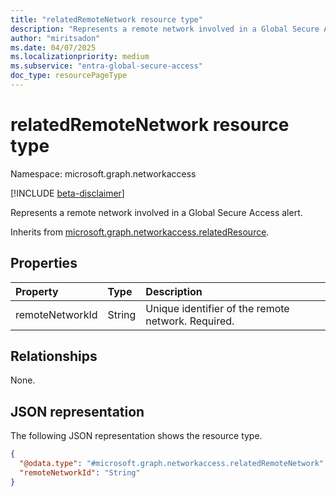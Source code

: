 ```yaml
---
title: "relatedRemoteNetwork resource type"
description: "Represents a remote network involved in a Global Secure Access alert."
author: "miritsadon"
ms.date: 04/07/2025
ms.localizationpriority: medium
ms.subservice: "entra-global-secure-access"
doc_type: resourcePageType
---
```


# relatedRemoteNetwork resource type

Namespace: microsoft.graph.networkaccess

[!INCLUDE [beta-disclaimer](../../includes/beta-disclaimer.md)]

Represents a remote network involved in a Global Secure Access alert.

Inherits from [microsoft.graph.networkaccess.relatedResource](../resources/networkaccess-relatedresource.md).

## Properties
|Property|Type|Description|
|:---|:---|:---|
|remoteNetworkId|String|Unique identifier of the remote network. Required.|

## Relationships
None.

## JSON representation
The following JSON representation shows the resource type.
<!-- {
  "blockType": "resource",
  "@odata.type": "microsoft.graph.networkaccess.relatedRemoteNetwork"
}
-->
``` json
{
  "@odata.type": "#microsoft.graph.networkaccess.relatedRemoteNetwork",
  "remoteNetworkId": "String"
}
```
